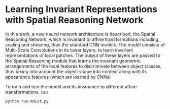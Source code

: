 # Learning Invariant Representations with Spatial Reasoning Network

In this work, a new neural network architecture is described, the Spatial Reasoning Network, which is invariant to affine transformations including, scaling and shearing, than the standard CNN models.
The model consists of Multi-Scale Convolutions in its lower layers, to learn invariant representations of local patches. The output of these layers are passed to the Spatial Reasoning module that learns the invariant
geometric arrangements of the local features to discriminate between object classes, thus taking into account the object shape into context along with its appearance features (which are learned by CNNs)

To train and test the model and its invariance to different affine transformations, run
```
python run-mnist.py
```
